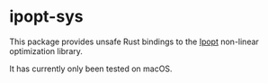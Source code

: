 # ipopt-sys

This package provides unsafe Rust bindings to the [Ipopt](https://projects.coin-or.org/Ipopt)
 non-linear optimization library.

It has currently only been tested on macOS.
